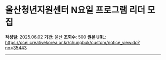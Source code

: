 # 울산청년지원센터 N요일 프로그램 리더 모집

**작성일**: 2025.06.02
**기관**: 울산
**조회수**: 500
**원본 URL**: https://ccei.creativekorea.or.kr/chungbuk/custom/notice_view.do?no=35443

---


